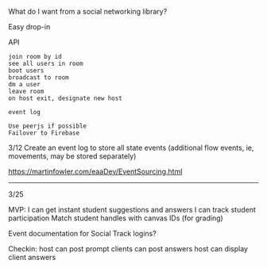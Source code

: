 What do I want from a social networking library?


Easy drop-in

API

	join room by id
	see all users in room
	boot users
	broadcast to room 
	dm a user
	leave room
	on host exit, designate new host

	event log

	Use peerjs if possible
	Failover to Firebase
	
3/12
Create an event log to store all state events
(additional flow events, ie, movements, may be stored separately)

https://martinfowler.com/eaaDev/EventSourcing.html

-----------------
3/25

MVP:
I can get instant student suggestions and answers
I can track student participation
Match student handles with canvas IDs (for grading)

Event documentation for Social
Track logins?


Checkin:
host can post prompt
clients can post answers
host can display client answers


